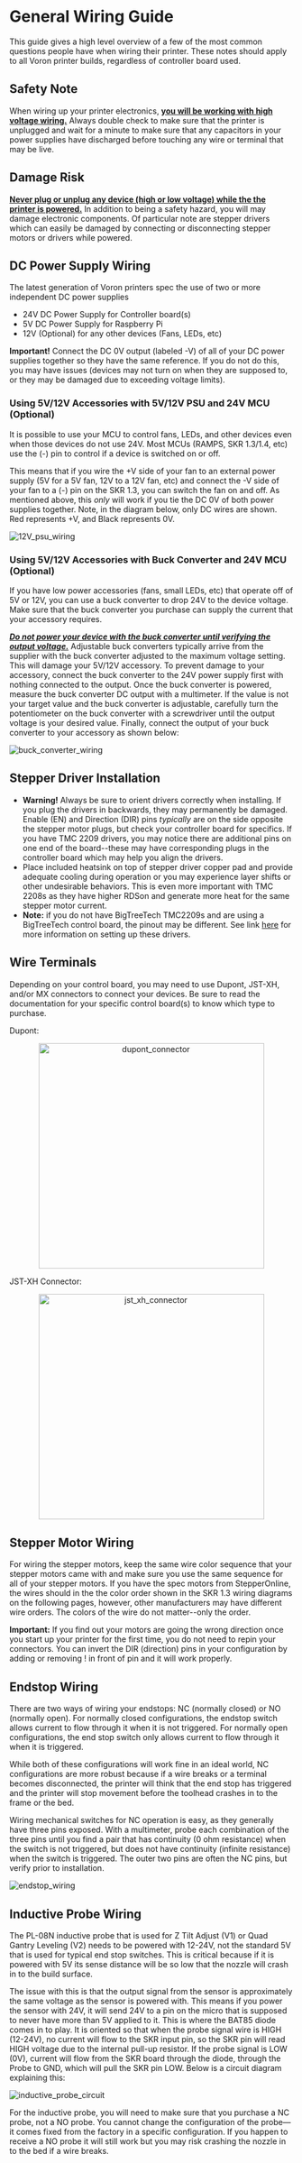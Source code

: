 # General Wiring Guide

This guide gives a high level overview of a few of the most common questions people have when wiring their printer. These notes should apply to all Voron printer builds, regardless of controller board used.

## Safety Note

When wiring up your printer electronics, **<u>you will be working with high voltage wiring.</u>** Always double check to make sure that the printer is unplugged and wait for a minute to make sure that any capacitors in your power supplies have discharged before touching any wire or terminal that may be live. 

## Damage Risk

<u>**Never plug or unplug any device (high or low voltage) while the the printer is powered.**</u> In addition to being a safety hazard, you will may damage electronic components. Of particular note are stepper drivers which can easily be damaged by connecting or disconnecting stepper motors or drivers while powered.

## DC Power Supply Wiring

The latest generation of Voron printers spec the use of two or more independent DC power supplies

- 24V DC Power Supply for Controller board(s)
- 5V DC Power Supply for Raspberry Pi 
- 12V (Optional) for any other devices (Fans, LEDs, etc)

**Important!** Connect the DC 0V output (labeled -V) of all of your DC power supplies together so they have the same reference. If you do not do this, you may have issues (devices may not turn on when they are supposed to, or they may be damaged due to exceeding voltage limits).

### Using 5V/12V Accessories with 5V/12V PSU and 24V MCU (Optional)

It is possible to use your MCU to control fans, LEDs, and other devices even when those devices do not use 24V. Most MCUs (RAMPS, SKR 1.3/1.4, etc) use the (-) pin to control if a device is switched on or off.

This means that if you wire the +V side of your fan to an external power supply (5V for a 5V fan, 12V to a 12V fan, etc) and connect the -V side of your fan to a (-) pin on the SKR 1.3, you can switch the fan on and off. As mentioned above, this *only* will work if you tie the DC 0V of both power supplies together. Note, in the diagram below, only DC wires are shown. Red represents +V, and Black represents 0V.

![12V_psu_wiring](images/12V_psu_wiring.png)

### Using 5V/12V Accessories with Buck Converter and 24V MCU (Optional)

If you have low power accessories (fans, small LEDs, etc) that operate off of 5V or 12V, you can use a buck converter to drop 24V to the device voltage. Make sure that the buck converter you purchase can supply the current that your accessory requires.

**<u>*Do not power your device with the buck converter until verifying the output voltage.*</u>** Adjustable buck converters typically arrive from the supplier with the buck converter adjusted to the maximum voltage setting. This will damage your 5V/12V accessory. To prevent damage to your accessory, connect the buck converter to the 24V power supply first with nothing connected to the output. Once the buck converter is powered, measure the buck converter DC output with a multimeter. If the value is not your target value and the buck converter is adjustable, carefully turn the potentiometer on the buck converter with a screwdriver until the output voltage is your desired value. Finally, connect the output of your buck converter to your accessory as shown below:

![buck_converter_wiring](images/buck_converter_wiring.png)

## Stepper Driver Installation

- **Warning!** Always be sure to orient drivers correctly when installing. If you plug the drivers in backwards, they may permanently be damaged. Enable (EN) and Direction (DIR) pins *typically* are on the side opposite the stepper motor plugs, but check your controller board for specifics. If you have TMC 2209 drivers, you may notice there are additional pins on one end of the board--these may have corresponding plugs in the controller board which may help you align the drivers.
- Place included heatsink on top of stepper driver copper pad and provide adequate cooling during operation or you may experience layer shifts or other undesirable behaviors. This is even more important with TMC 2208s as they have higher RDSon and generate more heat for the same stepper motor current.
- **Note:** if you do not have BigTreeTech TMC2209s and are using a BigTreeTech control board, the pinout may be different. See link [here](https://www.anet3d-forum.de/viewtopic.php?f=82&t=4776) for more information on setting up these drivers.

## Wire Terminals

Depending on your control board, you may need to use Dupont, JST-XH, and/or MX connectors to connect your devices. Be sure to read the documentation for your specific control board(s) to know which type to purchase.

Dupont:

<p align="center">

<img src="images/dupont_connector.jpg" width="400" alt="dupont_connector"  />

</p>

JST-XH Connector:

<p align="center">

<img src="images/jst_xh_connector.jpg" alt="jst_xh_connector" width="400"  />

</p>

## Stepper Motor Wiring

For wiring the stepper motors, keep the same wire color sequence that your stepper motors came with and make sure you use the same sequence for all of your stepper motors. If you have the spec motors from StepperOnline, the wires should in the the color order shown in the SKR 1.3 wiring diagrams on the following pages, however, other manufacturers may have different wire orders. The colors of the wire do not matter--only the order. 

**Important:** If you find out your motors are going the wrong direction once you start up your printer for the first time, you do not need to repin your connectors. You can invert the DIR (direction) pins in your configuration by adding or removing ! in front of pin and it will work properly.

## Endstop Wiring

There are two ways of wiring your endstops: NC (normally closed) or NO (normally open). For normally closed configurations, the endstop switch allows current to flow through it when it is not triggered. For normally open configurations, the end stop switch only allows current to flow through it when it is triggered. 

While both of these configurations will work fine in an ideal world, NC configurations are more robust because if a wire breaks or a terminal becomes disconnected, the printer will think that the end stop has triggered and the printer will stop movement before the toolhead crashes in to the frame or the bed. 

Wiring mechanical switches for NC operation is easy, as they generally have three pins exposed. With a multimeter, probe each combination of the three pins until you find a pair that has continuity (0 ohm resistance) when the switch is not triggered, but does not have continuity (infinite resistance) when the switch is triggered. The outer two pins are often the NC pins, but verify prior to installation.

<img src="images/endstop_wiring.png" alt="endstop_wiring" width="" />



## Inductive Probe Wiring

The PL-08N inductive probe that is used for Z Tilt Adjust (V1) or Quad Gantry Leveling (V2) needs to be powered with 12-24V, not the standard 5V that is used for typical end stop switches. This is critical because if it is powered with 5V its sense distance will be so low that the nozzle will crash in to the build surface.  

The issue with this is that the output signal from the sensor is approximately the same voltage as the sensor is powered with. This means if you power the sensor with 24V, it will send 24V to a pin on the micro that is supposed to never have more than 5V applied to it. This is where the BAT85 diode comes in to play. It is oriented so that when the probe signal wire is HIGH (12-24V), no current will flow to the SKR input pin, so the SKR pin will read HIGH voltage due to the internal pull-up resistor. If the probe signal is LOW (0V), current will flow from the SKR board through the diode, through the Probe to GND, which will pull the SKR pin LOW. Below is a circuit diagram explaining this: 

![inductive_probe_circuit](images/inductive_probe_circuit.png)

For the inductive probe, you will need to make sure that you purchase a NC probe, not a NO probe. You cannot change the configuration of the probe—it comes fixed from the factory in a specific configuration. If you happen to receive a NO probe it will still work but you may risk crashing the nozzle in to the bed if a wire breaks. 
